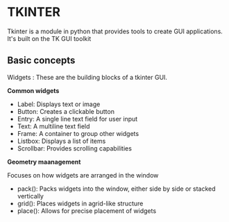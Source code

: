 # TKINTER

Tkinter is a module in python that provides tools to create GUI applications. It's built on the TK GUI toolkit 


## Basic concepts
Widgets : These are the building blocks of a tkinter GUI.

**Common widgets**

* Label: Displays text or image
* Button: Creates a clickable button
* Entry: A single line text field for user input
* Text: A multiline text field
* Frame: A container to group other widgets
* Listbox: Displays a list of items
* Scrollbar: Provides scrolling capabilities

**Geometry maanagement**

Focuses on how widgets are arranged in the window

* pack(): Packs widgets into the window, either side by side or stacked vertically
* grid(): Places widgets in  agrid-like structure
* place(): Allows for precise placement of widgets
  